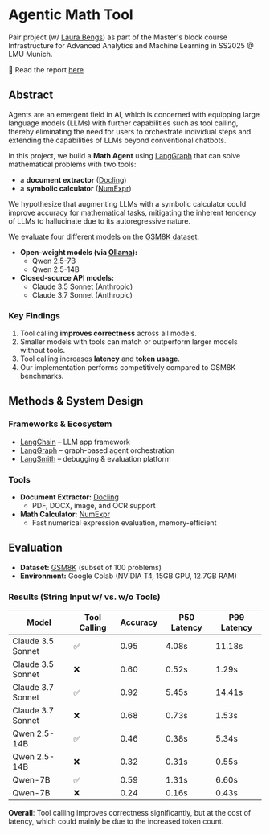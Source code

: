 # Agentic Math Tool
Pair project (w/ [Laura Bengs](https://github.com/LauraBengs)) as part of the Master's block course Infrastructure for Advanced Analytics and Machine Learning in SS2025 @ LMU Munich.  


📄 Read the report [here](https://github.com/ngoax/agent/blob/1aec0f7ccb558ce6b5a01e09d6dd8a994fd8953a/report.pdf)

## Abstract  
Agents are an emergent field in AI, which is concerned with equipping large language models (LLMs) with further capabilities such as tool calling, thereby eliminating the need for users to orchestrate individual steps and extending the capabilities of LLMs beyond conventional chatbots.

In this project, we build a **Math Agent** using [LangGraph](https://www.langchain.com/langgraph) that can solve mathematical problems with two tools:  
- a **document extractor** ([Docling](https://github.com/DS4SD/docling))  
- a **symbolic calculator** ([NumExpr](https://github.com/pydata/numexpr))

We hypothesize that augmenting LLMs with a symbolic calculator could improve accuracy for mathematical tasks, mitigating the inherent tendency of LLMs to hallucinate due to its autoregressive nature.

We evaluate four different models on the [GSM8K dataset](https://github.com/openai/grade-school-math):  
- **Open-weight models (via [Ollama](https://ollama.com/)):**  
  - Qwen 2.5-7B  
  - Qwen 2.5-14B  
- **Closed-source API models:**  
  - Claude 3.5 Sonnet (Anthropic)  
  - Claude 3.7 Sonnet (Anthropic)   

### Key Findings  
1. Tool calling **improves correctness** across all models.  
2. Smaller models with tools can match or outperform larger models without tools.  
3. Tool calling increases **latency** and **token usage**.  
4. Our implementation performs competitively compared to GSM8K benchmarks.  


## Methods & System Design  

### Frameworks & Ecosystem  
- [LangChain](https://www.langchain.com/) – LLM app framework  
- [LangGraph](https://www.langchain.com/langgraph) – graph-based agent orchestration  
- [LangSmith](https://www.langchain.com/langsmith) – debugging & evaluation platform  

### Tools  
- **Document Extractor:** [Docling](https://github.com/DS4SD/docling)  
  - PDF, DOCX, image, and OCR support 
- **Math Calculator:** [NumExpr](https://github.com/pydata/numexpr)  
  - Fast numerical expression evaluation, memory-efficient  


## Evaluation  

- **Dataset:** [GSM8K](https://github.com/openai/grade-school-math) (subset of 100 problems)  
- **Environment:** Google Colab (NVIDIA T4, 15GB GPU, 12.7GB RAM)  

### Results (String Input w/ vs. w/o Tools)  
| Model            | Tool Calling | Accuracy | P50 Latency   | P99 Latency  |
|------------------|--------------|-------------|-------|--------|
| Claude 3.5 Sonnet | ✅         | 0.95        | 4.08s | 11.18s |
| Claude 3.5 Sonnet | ❌        | 0.60        | 0.52s | 1.29s  |
| Claude 3.7 Sonnet | ✅         | 0.92        | 5.45s | 14.41s |
| Claude 3.7 Sonnet | ❌        | 0.68        | 0.73s | 1.53s  |
| Qwen 2.5-14B      | ✅         | 0.46        | 0.38s | 5.34s  |
| Qwen 2.5-14B      | ❌        | 0.32        | 0.31s | 0.55s  |
| Qwen-7B           | ✅         | 0.59        | 1.31s | 6.60s  |
| Qwen-7B           | ❌        | 0.24        | 0.16s | 0.43s  |

**Overall**: Tool calling improves correctness significantly, but at the cost of latency, which could mainly be due to the increased token count. 








